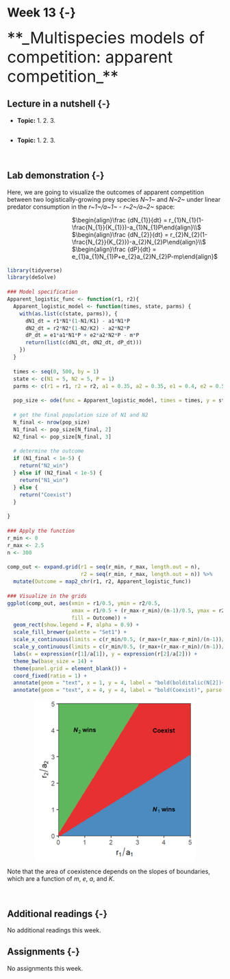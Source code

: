 

# Week 13 {-} 
<div style = "font-size: 28pt"> **_Multispecies models of competition: apparent competition_**</div>

## Lecture in a nutshell {-}

* **Topic:**
    1. 
    2. 
    3. 
    
<div style="height:1px ;"><br></div>

* **Topic:**
    1. 
    2. 
    3.

<div style="height:1px ;"><br></div>    
<br>


## Lab demonstration {-}

Here, we are going to visualize the outcomes of apparent competition between two logistically-growing prey species _N~1~_ and _N~2~_ under linear predator consumption in the _r~1~/a~1~ - r~2~/a~2~_ space:

<div style="margin-left: 30%;">$\begin{align}\frac {dN_{1}}{dt} = r_{1}N_{1}(1-\frac{N_{1}}{K_{1}})-a_{1}N_{1}P\end{align}\\$</div>
<div style="margin-left: 30%;">$\begin{align}\frac {dN_{2}}{dt} = r_{2}N_{2}(1-\frac{N_{2}}{K_{2}})-a_{2}N_{2}P\end{align}\\$</div>
<div style="margin-left: 30%; margin-bottom: 15px;">$\begin{align}\frac {dP}{dt} = e_{1}a_{1}N_{1}P+e_{2}a_{2}N_{2}P-mp\end{align}$</div>


```r
library(tidyverse)
library(deSolve)

### Model specification
Apparent_logistic_func <- function(r1, r2){
  Apparent_logistic_model <- function(times, state, parms) {
    with(as.list(c(state, parms)), {
      dN1_dt = r1*N1*(1-N1/K1) - a1*N1*P
      dN2_dt = r2*N2*(1-N2/K2) - a2*N2*P
      dP_dt = e1*a1*N1*P + e2*a2*N2*P - m*P
      return(list(c(dN1_dt, dN2_dt, dP_dt)))  
    })
  }
  
  times <- seq(0, 500, by = 1)
  state <- c(N1 = 5, N2 = 5, P = 1)
  parms <- c(r1 = r1, r2 = r2, a1 = 0.35, a2 = 0.35, e1 = 0.4, e2 = 0.5, m = 0.8, K1 = 15, K2 = 12)
  
  pop_size <- ode(func = Apparent_logistic_model, times = times, y = state, parms = parms)
  
  # get the final population size of N1 and N2
  N_final <- nrow(pop_size)
  N1_final <- pop_size[N_final, 2]
  N2_final <- pop_size[N_final, 3]
  
  # determine the outcome 
  if (N1_final < 1e-5) {
    return("N2_win")
  } else if (N2_final < 1e-5) {
    return("N1_win")
  } else {
    return("Coexist")
  }
  
}

### Apply the function
r_min <- 0
r_max <- 2.5
n <- 300  

comp_out <- expand.grid(r1 = seq(r_min, r_max, length.out = n),
                        r2 = seq(r_min, r_max, length.out = n)) %>%
  mutate(Outcome = map2_chr(r1, r2, Apparent_logistic_func))

### Visualize in the grids  
ggplot(comp_out, aes(xmin = r1/0.5, ymin = r2/0.5, 
                     xmax = r1/0.5 + (r_max-r_min)/(n-1)/0.5, ymax = r2/0.5 + (r_max-r_min)/(n-1)/0.5,
                     fill = Outcome)) + 
  geom_rect(show.legend = F, alpha = 0.9) + 
  scale_fill_brewer(palette = "Set1") + 
  scale_x_continuous(limits = c(r_min/0.5, (r_max+(r_max-r_min)/(n-1))/0.5 ), expand = c(0, 0)) +
  scale_y_continuous(limits = c(r_min/0.5, (r_max+(r_max-r_min)/(n-1))/0.5 ), expand = c(0, 0)) +
  labs(x = expression(r[1]/a[1]), y = expression(r[2]/a[2])) + 
  theme_bw(base_size = 14) + 
  theme(panel.grid = element_blank()) +
  coord_fixed(ratio = 1) + 
  annotate(geom = "text", x = 1, y = 4, label = "bold(bolditalic(N[2])~wins)", parse = T) + 
  annotate(geom = "text", x = 4, y = 4, label = "bold(Coexist)", parse = T) + annotate(geom = "text", x = 4, y = 1, label = "bold(bolditalic(N[1])~wins)", parse = T)
```

<img src="13_Week_13_files/figure-html/unnamed-chunk-1-1.png" width="75%" style="display: block; margin: auto;" />

Note that the area of coexistence depends on the slopes of boundaries, which are a function of _m_, _e_, _a_, and _K_.

<br>

## Additional readings {-}

No additional readings this week.
<br>

## Assignments {-}

No assignments this week.


